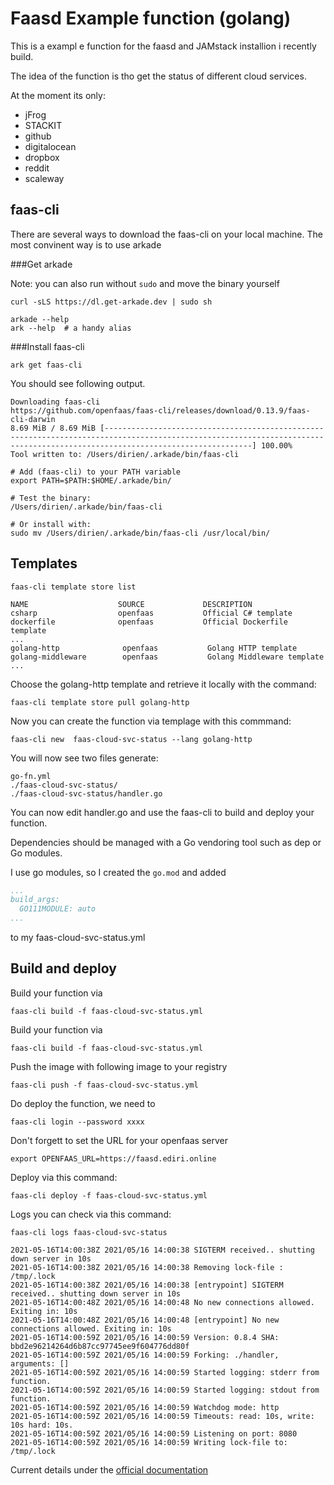 # Faasd Example function (golang)
This is a exampl e function for the faasd and JAMstack installion i recently build.

The idea of the function is tho get the status of different cloud services.

At the moment its only:

- jFrog
- STACKIT
- github
- digitalocean
- dropbox
- reddit
- scaleway

## faas-cli

There are several ways to download the faas-cli on your local machine. The most convinent way is to use arkade

###Get arkade

Note: you can also run without `sudo` and move the binary yourself

```shell
curl -sLS https://dl.get-arkade.dev | sudo sh

arkade --help
ark --help  # a handy alias
```

###Install faas-cli

```shell
ark get faas-cli
```

You should see following output.

```shell
Downloading faas-cli
https://github.com/openfaas/faas-cli/releases/download/0.13.9/faas-cli-darwin
8.69 MiB / 8.69 MiB [-----------------------------------------------------------------------------------------------------------------------------------------------------------------------------] 100.00%
Tool written to: /Users/dirien/.arkade/bin/faas-cli

# Add (faas-cli) to your PATH variable
export PATH=$PATH:$HOME/.arkade/bin/

# Test the binary:
/Users/dirien/.arkade/bin/faas-cli

# Or install with:
sudo mv /Users/dirien/.arkade/bin/faas-cli /usr/local/bin/
```

## Templates

```shell
faas-cli template store list

NAME                    SOURCE             DESCRIPTION
csharp                  openfaas           Official C# template
dockerfile              openfaas           Official Dockerfile template
...
golang-http              openfaas           Golang HTTP template
golang-middleware        openfaas           Golang Middleware template
...
```

Choose the golang-http template and retrieve it locally with the command:

```shell
faas-cli template store pull golang-http
```

Now you can create the function via templage with this commmand:

```shell
faas-cli new  faas-cloud-svc-status --lang golang-http
```

You will now see two files generate:

```shell
go-fn.yml
./faas-cloud-svc-status/
./faas-cloud-svc-status/handler.go
```

You can now edit handler.go and use the faas-cli to build and deploy your function.

Dependencies should be managed with a Go vendoring tool such as dep or Go modules.

I use go modules, so I created the `go.mod` and added 

```yaml
...
build_args:
  GO111MODULE: auto
...
```
to my faas-cloud-svc-status.yml

## Build and deploy

Build your function via

```shell
faas-cli build -f faas-cloud-svc-status.yml
```

Build your function via

```shell
faas-cli build -f faas-cloud-svc-status.yml
```

Push the image with following image to your registry

```shell
faas-cli push -f faas-cloud-svc-status.yml
```

Do deploy the function, we need to

```shell
faas-cli login --password xxxx
```

Don't forgett to set the URL for your openfaas server

```shell
export OPENFAAS_URL=https://faasd.ediri.online
```

Deploy via this command:

```shell
faas-cli deploy -f faas-cloud-svc-status.yml
```

Logs you can check via this command:

```shell
faas-cli logs faas-cloud-svc-status

2021-05-16T14:00:38Z 2021/05/16 14:00:38 SIGTERM received.. shutting down server in 10s
2021-05-16T14:00:38Z 2021/05/16 14:00:38 Removing lock-file : /tmp/.lock
2021-05-16T14:00:38Z 2021/05/16 14:00:38 [entrypoint] SIGTERM received.. shutting down server in 10s
2021-05-16T14:00:48Z 2021/05/16 14:00:48 No new connections allowed. Exiting in: 10s
2021-05-16T14:00:48Z 2021/05/16 14:00:48 [entrypoint] No new connections allowed. Exiting in: 10s
2021-05-16T14:00:59Z 2021/05/16 14:00:59 Version: 0.8.4 SHA: bbd2e96214264d6b87cc97745ee9f604776dd80f
2021-05-16T14:00:59Z 2021/05/16 14:00:59 Forking: ./handler, arguments: []
2021-05-16T14:00:59Z 2021/05/16 14:00:59 Started logging: stderr from function.
2021-05-16T14:00:59Z 2021/05/16 14:00:59 Started logging: stdout from function.
2021-05-16T14:00:59Z 2021/05/16 14:00:59 Watchdog mode: http
2021-05-16T14:00:59Z 2021/05/16 14:00:59 Timeouts: read: 10s, write: 10s hard: 10s.
2021-05-16T14:00:59Z 2021/05/16 14:00:59 Listening on port: 8080
2021-05-16T14:00:59Z 2021/05/16 14:00:59 Writing lock-file to: /tmp/.lock
```

Current details under the [official documentation](https://docs.openfaas.com/cli/templates/)